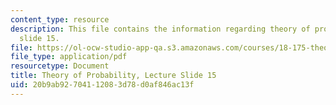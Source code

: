 ```yaml
---
content_type: resource
description: This file contains the information regarding theory of probability, lecture
  slide 15.
file: https://ol-ocw-studio-app-qa.s3.amazonaws.com/courses/18-175-theory-of-probability-spring-2014/20b9ab92704112083d78d0af846ac13f_MIT18_175S14_Lecture15.pdf
file_type: application/pdf
resourcetype: Document
title: Theory of Probability, Lecture Slide 15
uid: 20b9ab92-7041-1208-3d78-d0af846ac13f
---
```

